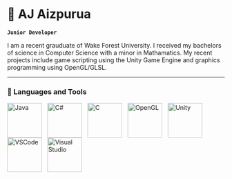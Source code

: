 # 👋 AJ Aizpurua

**`Junior Developer`**

I am a recent grauduate of Wake Forest University. I received my bachelors of science in Computer Science with a minor in Mathamatics. My recent projects include game scripting using the Unity Game Engine and graphics programming using OpenGL/GLSL.  

---

### 🧰 Languages and Tools

<img align="left" alt="Java" width="80px" style="padding-right:10px;" src="https://cdn.jsdelivr.net/gh/devicons/devicon/icons/java/java-original.svg"/>
<img align="left" alt="C#" width="80px" style="padding-right:10px;" src="https://cdn.jsdelivr.net/gh/devicons/devicon@latest/icons/csharp/csharp-original.svg" /> 
<img align="left" alt="C" width="80px" style="padding-right:10px;" src="https://cdn.jsdelivr.net/gh/devicons/devicon@latest/icons/c/c-original.svg" />
          
<img align="left" alt="OpenGL" width="80px" style="padding-right:10px;" src="https://cdn.jsdelivr.net/gh/devicons/devicon@latest/icons/opengl/opengl-plain.svg" />
          
<img align="left" alt="Unity" width="80px" style="padding-right:10px;" src="https://cdn.jsdelivr.net/gh/devicons/devicon@latest/icons/unity/unity-original.svg"/>

<img align="left" alt="VSCode" width="80px" style="padding-right:10px;" 
src="https://cdn.jsdelivr.net/gh/devicons/devicon@latest/icons/vscode/vscode-original.svg" />
          

<img align="left" alt="Visual Studio" width="80px" style="padding-right:10px;" src="https://cdn.jsdelivr.net/gh/devicons/devicon@latest/icons/visualstudio/visualstudio-original.svg" />
          
          
          
          
          







<!---
aj-aizp/aj-aizp is a ✨ special ✨ repository because its `README.md` (this file) appears on your GitHub profile.
You can click the Preview link to take a look at your changes.
--->
